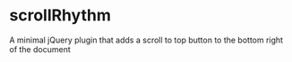 # scrollRhythm
A minimal jQuery plugin that adds a scroll to top button to the bottom right of the document
